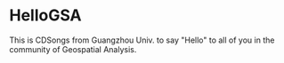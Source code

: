 # HelloGSA
This is CDSongs from Guangzhou Univ. to say "Hello" to all of you in the community of Geospatial Analysis.

